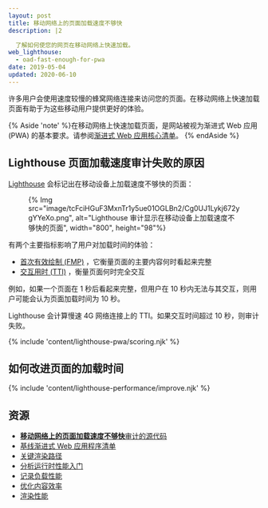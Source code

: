 ```yaml
---
layout: post
title: 移动网络上的页面加载速度不够快
description: |2

  了解如何使您的网页在移动网络上快速加载。
web_lighthouse:
  - oad-fast-enough-for-pwa
date: 2019-05-04
updated: 2020-06-10
---
```


许多用户会使用速度较慢的蜂窝网络连接来访问您的页面。在移动网络上快速加载页面有助于为这些移动用户提供更好的体验。

{% Aside 'note' %}在移动网络上快速加载页面，是网站被视为渐进式 Web 应用 (PWA) 的基本要求。请参阅[渐进式 Web 应用核心清单](/pwa-checklist/#core)。 {% endAside %}

## Lighthouse 页面加载速度审计失败的原因

[Lighthouse](https://developer.chrome.com/docs/lighthouse/overview/) 会标记出在移动设备上加载速度不够快的页面：

<figure>{% Img src="image/tcFciHGuF3MxnTr1y5ue01OGLBn2/Cg0UJ1Lykj672ygYYeXo.png", alt="Lighthouse 审计显示在移动设备上加载速度不够快的页面", width="800", height="98"%}</figure>

有两个主要指标影响了用户对加载时间的体验：

- [首次有效绘制 (FMP)](/first-meaningful-paint) ，它衡量页面的主要内容何时看起来完整
- [交互用时 (TTI)](/tti/) ，衡量页面何时完全交互

例如，如果一个页面在 1 秒后看起来完整，但用户在 10 秒内无法与其交互，则用户可能会认为页面加载时间为 10 秒。

Lighthouse 会计算慢速 4G 网络连接上的 TTI。如果交互时间超过 10 秒，则审计失败。

{% include 'content/lighthouse-pwa/scoring.njk' %}

## 如何改进页面的加载时间

{% include 'content/lighthouse-performance/improve.njk' %}

## 资源

- [**移动网络上的页面加载速度不够快**审计的源代码](https://github.com/GoogleChrome/lighthouse/blob/master/core/audits/load-fast-enough-for-pwa.js)
- [基线渐进式 Web 应用程序清单](https://developers.google.com/web/progressive-web-apps/checklist#baseline)
- [关键渲染路径](/critical-rendering-path/)
- [分析运行时性能入门](https://developer.chrome.com/docs/devtools/evaluate-performance/)
- [记录负载性能](https://developer.chrome.com/docs/devtools/evaluate-performance/reference/#record-load)
- [优化内容效率](/performance-optimizing-content-efficiency/)
- [渲染性能](/rendering-performance/)
